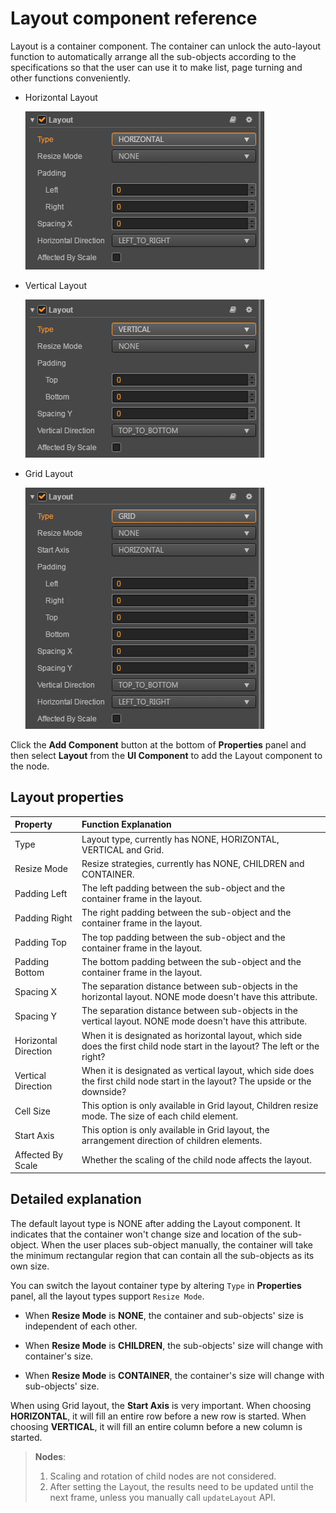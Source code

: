 # Layout component reference

Layout is a container component. The container can unlock the auto-layout function to automatically arrange all the sub-objects according to the specifications so that the user can use it to make list, page turning and other functions conveniently.

- Horizontal Layout

  ![horizontal-layout](./layout/horizontal-layout.png)

- Vertical Layout

  ![vertical-layout](./layout/vertical-layout.png)

- Grid Layout

  ![grid-layout](./layout/grid-layout.png)

Click the **Add Component** button at the bottom of **Properties** panel and then select **Layout** from the **UI Component** to add the Layout component to the node.

## Layout properties

| Property            | Function Explanation                                                |
| :--------------     | :----------                                                        |
| Type                 | Layout type, currently has NONE, HORIZONTAL, VERTICAL and Grid.    |
| Resize Mode          | Resize strategies, currently has NONE, CHILDREN and CONTAINER.     |
| Padding Left         | The left padding between the sub-object and the container frame in the layout.   |
| Padding Right        | The right padding between the sub-object and the container frame in the layout.  |
| Padding Top          | The top padding between the sub-object and the container frame in the layout.    |
| Padding Bottom       | The bottom padding between the sub-object and the container frame in the layout. |
| Spacing X            | The separation distance between sub-objects in the horizontal layout. NONE mode doesn't have this attribute.   |
| Spacing Y            | The separation distance between sub-objects in the vertical layout. NONE mode doesn't have this attribute.     |
| Horizontal Direction | When it is designated as horizontal layout, which side does the first child node start in the layout? The left or the right?    |
| Vertical Direction   | When it is designated as vertical layout, which side does the first child node start in the layout? The upside or the downside? |
| Cell Size            | This option is only available in Grid layout, Children resize mode. The size of each child element.             |
| Start Axis           | This option is only available in Grid layout, the arrangement direction of children elements.                   |
| Affected By Scale    | Whether the scaling of the child node affects the layout.           |

## Detailed explanation

The default layout type is NONE after adding the Layout component. It indicates that the container won't change size and location of the sub-object. When the user places sub-object manually, the container will take the minimum rectangular region that can contain all the sub-objects as its own size.

You can switch the layout container type by altering `Type` in **Properties** panel, all the layout types support `Resize Mode`.

- When **Resize Mode** is **NONE**, the container and sub-objects' size is independent of each other.

- When **Resize Mode** is **CHILDREN**, the sub-objects' size will change with container's size.

- When **Resize Mode** is **CONTAINER**, the container's size will change with sub-objects' size.

When using Grid layout, the **Start Axis** is very important. When choosing **HORIZONTAL**, it will fill an entire row before a new row is started. When choosing **VERTICAL**, it will fill an entire column before a new column is started.

> **Nodes**:
>
> 1. Scaling and rotation of child nodes are not considered.
> 2. After setting the Layout, the results need to be updated until the next frame, unless you manually call `updateLayout` API.
